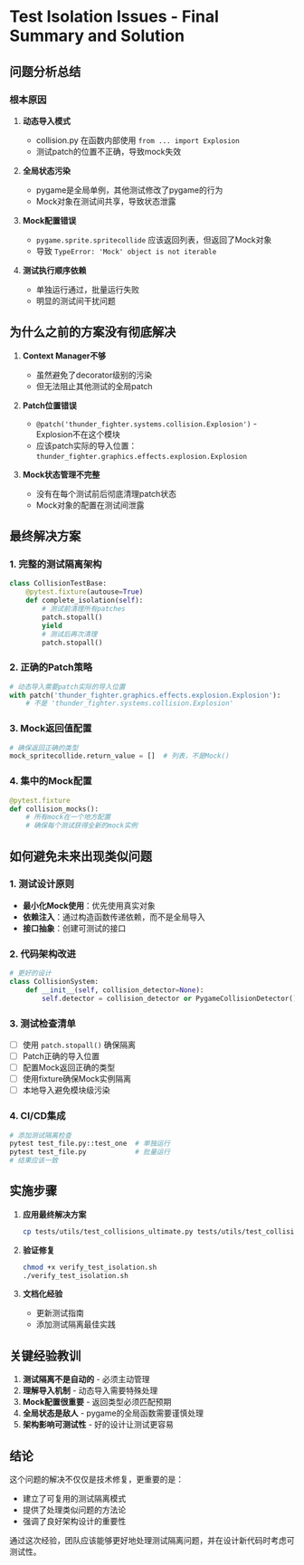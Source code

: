 # Test Isolation Issues - Final Summary and Solution

## 问题分析总结

### 根本原因

1. **动态导入模式**
   - collision.py 在函数内部使用 `from ... import Explosion`
   - 测试patch的位置不正确，导致mock失效

2. **全局状态污染**
   - pygame是全局单例，其他测试修改了pygame的行为
   - Mock对象在测试间共享，导致状态泄露

3. **Mock配置错误**
   - `pygame.sprite.spritecollide` 应该返回列表，但返回了Mock对象
   - 导致 `TypeError: 'Mock' object is not iterable`

4. **测试执行顺序依赖**
   - 单独运行通过，批量运行失败
   - 明显的测试间干扰问题

## 为什么之前的方案没有彻底解决

1. **Context Manager不够**
   - 虽然避免了decorator级别的污染
   - 但无法阻止其他测试的全局patch

2. **Patch位置错误**
   - `@patch('thunder_fighter.systems.collision.Explosion')` - Explosion不在这个模块
   - 应该patch实际的导入位置：`thunder_fighter.graphics.effects.explosion.Explosion`

3. **Mock状态管理不完整**
   - 没有在每个测试前后彻底清理patch状态
   - Mock对象的配置在测试间泄露

## 最终解决方案

### 1. 完整的测试隔离架构

```python
class CollisionTestBase:
    @pytest.fixture(autouse=True)
    def complete_isolation(self):
        # 测试前清理所有patches
        patch.stopall()
        yield
        # 测试后再次清理
        patch.stopall()
```

### 2. 正确的Patch策略

```python
# 动态导入需要patch实际的导入位置
with patch('thunder_fighter.graphics.effects.explosion.Explosion'):
    # 不是 'thunder_fighter.systems.collision.Explosion'
```

### 3. Mock返回值配置

```python
# 确保返回正确的类型
mock_spritecollide.return_value = []  # 列表，不是Mock()
```

### 4. 集中的Mock配置

```python
@pytest.fixture
def collision_mocks():
    # 所有mock在一个地方配置
    # 确保每个测试获得全新的mock实例
```

## 如何避免未来出现类似问题

### 1. 测试设计原则

- **最小化Mock使用**：优先使用真实对象
- **依赖注入**：通过构造函数传递依赖，而不是全局导入
- **接口抽象**：创建可测试的接口

### 2. 代码架构改进

```python
# 更好的设计
class CollisionSystem:
    def __init__(self, collision_detector=None):
        self.detector = collision_detector or PygameCollisionDetector()
```

### 3. 测试检查清单

- [ ] 使用 `patch.stopall()` 确保隔离
- [ ] Patch正确的导入位置
- [ ] 配置Mock返回正确的类型
- [ ] 使用fixture确保Mock实例隔离
- [ ] 本地导入避免模块级污染

### 4. CI/CD集成

```bash
# 添加测试隔离检查
pytest test_file.py::test_one  # 单独运行
pytest test_file.py            # 批量运行
# 结果应该一致
```

## 实施步骤

1. **应用最终解决方案**
   ```bash
   cp tests/utils/test_collisions_ultimate.py tests/utils/test_collisions.py
   ```

2. **验证修复**
   ```bash
   chmod +x verify_test_isolation.sh
   ./verify_test_isolation.sh
   ```

3. **文档化经验**
   - 更新测试指南
   - 添加测试隔离最佳实践

## 关键经验教训

1. **测试隔离不是自动的** - 必须主动管理
2. **理解导入机制** - 动态导入需要特殊处理
3. **Mock配置很重要** - 返回类型必须匹配预期
4. **全局状态是敌人** - pygame的全局函数需要谨慎处理
5. **架构影响可测试性** - 好的设计让测试更容易

## 结论

这个问题的解决不仅仅是技术修复，更重要的是：
- 建立了可复用的测试隔离模式
- 提供了处理类似问题的方法论
- 强调了良好架构设计的重要性

通过这次经验，团队应该能够更好地处理测试隔离问题，并在设计新代码时考虑可测试性。